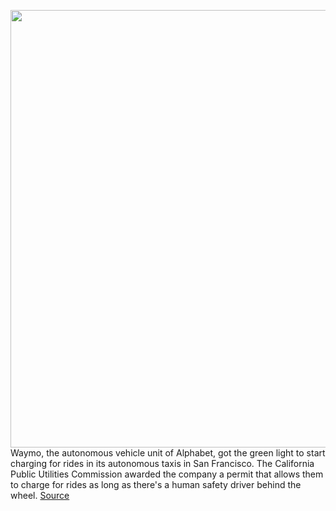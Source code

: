 <img src='https://cdn.vox-cdn.com/thumbor/mVbKNftrUm6jeWOZqQBbiAr3nPY=/0x0:2040x1530/1200x800/filters:focal(857x602:1183x928)/cdn.vox-cdn.com/uploads/chorus_image/image/70565328/vpavic_4412_20210111_0002.0.jpg' width='700px' /><br/>
Waymo, the autonomous vehicle unit of Alphabet, got the green light to start charging for rides in its autonomous taxis in San Francisco. The California Public Utilities Commission awarded the company a permit that allows them to charge for rides as long as there's a human safety driver behind the wheel.
<a href='https://www.theverge.com/2022/3/1/22956335/waymo-robotaxi-rides-paid-san-francisco-cpuc'> Source <a/>